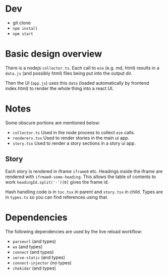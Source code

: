 # Dev
* git clone
* `npm install`
* `npm start`

# Basic design overview 
There is a nodejs `collector.ts`. Each call to `eze` (e.g. md, html) results in a `data.js` (and possibly html) files being put into the output dir. 

Then the UI (`app.js`) uses this `data` (loaded automatically by frontend index.html) to render the whole thing into a react UI. 

# Notes 

Some obscure portions are mentioned below: 

* `collector.ts` Used in the node process to collect `eze` calls.
* `renderers.tsx` Used to render stories in the main ui app.
* `story.tsx` Used to render a story sections in a story ui app.

## Story
Each story is rendered in iframe `iframe0` etc. Headings inside the iframe are rendered with `ifrmae0-some-heading`. This allows the table of contents to work `headingId.split('-')[0]` gives the frame id. 

Hash handling code is in `toc.tsx` in parent and `story.tsx` in child. Types are in `types.ts` so you can find references using that.

# Dependencies
The following dependencies are used by the live reload workflow: 

* `parseurl` (and types) 
* `ws` (and types)
* `connect` (and types) 
* `serve-static` (and types) 
* `connect-injector` (no types)
* `chokidar` (and types)
